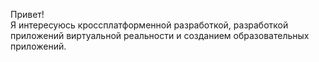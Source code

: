 Привет!  
Я интересуюсь кроссплатформенной разработкой, разработкой приложений виртуальной реальности и созданием образовательных приложений.
